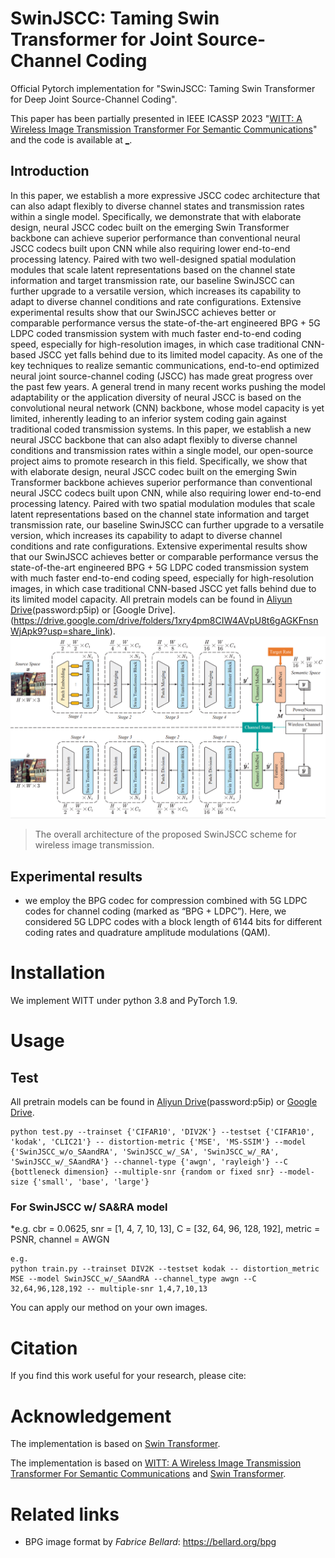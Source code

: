 # SwinJSCC: Taming Swin Transformer for Joint Source-Channel Coding

Official Pytorch implementation for "SwinJSCC: Taming Swin Transformer for Deep Joint Source-Channel Coding".

This paper has been partially presented in IEEE ICASSP 2023 "[WITT: A Wireless Image Transmission Transformer For Semantic Communications](https://arxiv.org/abs/2211.00937)" and the code is available at [_](https://github.com/KeYang8/WITT).

## Introduction
In this paper, we establish a more expressive JSCC codec architecture that can also adapt flexibly to diverse channel states and transmission rates within a single model. Specifically, we demonstrate that with elaborate design, neural JSCC codec built on the emerging Swin Transformer backbone can achieve superior performance than conventional neural JSCC codecs built upon CNN while also requiring lower end-to-end processing latency. Paired with two well-designed spatial modulation modules that scale latent representations based on the channel state information and target transmission rate, our baseline SwinJSCC can further upgrade to a versatile version, which increases its capability to adapt to diverse channel conditions and rate configurations. Extensive experimental results show that our SwinJSCC achieves better or comparable performance versus the state-of-the-art engineered BPG + 5G LDPC coded transmission system with much faster end-to-end coding speed, especially for high-resolution images, in which case traditional CNN-based JSCC yet falls behind due to its limited model capacity. 
As one of the key techniques to realize semantic communications, end-to-end optimized neural joint source-channel coding (JSCC) has made great progress over the past few years. A general trend in many recent works pushing the model adaptability or the application diversity of neural JSCC is based on the convolutional neural network (CNN) backbone, whose model capacity is yet limited, inherently leading to an inferior system coding gain against traditional coded transmission systems. In this paper, we establish a new neural JSCC backbone that can also adapt flexibly to diverse channel conditions and transmission rates within a single model, our open-source project aims to promote research in this field. Specifically, we show that with elaborate design, neural JSCC codec built on the emerging Swin Transformer backbone achieves superior performance than conventional neural JSCC codecs built upon CNN, while also requiring lower end-to-end processing latency. Paired with two spatial modulation modules that scale latent representations based on the channel state information and target transmission rate, our baseline SwinJSCC can further upgrade to a versatile version, which increases its capability to adapt to diverse channel conditions and rate configurations. Extensive experimental results show that our SwinJSCC achieves better or comparable
performance versus the state-of-the-art engineered BPG + 5G LDPC coded transmission system with much faster end-to-end coding speed, especially for high-resolution images, in which case traditional CNN-based JSCC yet falls behind due to its limited model capacity. All pretrain models can be found in [Aliyun Drive](https://www.aliyundrive.com/s/AFu5fZMjgCL.(password:p5ip))(password:p5ip) or [Google Drive].(https://drive.google.com/drive/folders/1xry4pm8CIW4AVpU8t6gAGKFnsnWjApk9?usp=share_link).
![ ](overview.png)
>  The overall architecture of the proposed SwinJSCC scheme for wireless image transmission.

## Experimental results

* we employ the BPG codec for compression combined with 5G LDPC codes for channel coding (marked as “BPG + LDPC”). Here, we considered 5G LDPC codes with a block length of 6144 bits for different coding rates and quadrature amplitude modulations (QAM). 


# Installation
We implement WITT under python 3.8 and PyTorch 1.9. 


# Usage

## Test
All pretrain models can be found in [Aliyun Drive](https://www.aliyundrive.com/s/AFu5fZMjgCL.(password:p5ip))(password:p5ip) or [Google Drive](https://drive.google.com/drive/folders/1xry4pm8CIW4AVpU8t6gAGKFnsnWjApk9?usp=share_link).

```
python test.py --trainset {'CIFAR10', 'DIV2K'} --testset {'CIFAR10', 'kodak', 'CLIC21'} -- distortion-metric {'MSE', 'MS-SSIM'} --model {'SwinJSCC_w/o_SAandRA', 'SwinJSCC_w/_SA', 'SwinJSCC_w/_RA', 'SwinJSCC_w/_SAandRA'} --channel-type {'awgn', 'rayleigh'} --C {bottleneck dimension} --multiple-snr {random or fixed snr} --model-size {'small', 'base', 'large'}
```

### For SwinJSCC w/ SA&RA model 

*e.g. cbr = 0.0625, snr = [1, 4, 7, 10, 13], C = [32, 64, 96, 128, 192], metric = PSNR, channel = AWGN

```
e.g.
python train.py --trainset DIV2K --testset kodak -- distortion_metric MSE --model SwinJSCC_w/_SAandRA --channel_type awgn --C 32,64,96,128,192 -- multiple-snr 1,4,7,10,13
```

You can apply our method on your own images.


# Citation

If you find this work useful for your research, please cite:


# Acknowledgement
The implementation is based on [Swin Transformer](https://github.com/microsoft/Swin-Transformer).

The implementation is based on [WITT: A Wireless Image Transmission Transformer For Semantic Communications](https://arxiv.org/abs/2211.00937) and [Swin Transformer](https://github.com/microsoft/Swin-Transformer).

# Related links
* BPG image format by _Fabrice Bellard_: https://bellard.org/bpg
